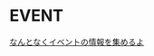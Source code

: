 EVENT
=====
[なんとなくイベントの情報を集めるよ](https://github.com/kou-ishizaki/EVENT/wiki/気になったイベントの情報を集めていこう(参加したやつは感想も書く))
